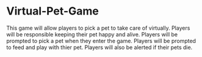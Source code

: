 # Virtual-Pet-Game
This game will allow players to pick a pet to take care of virtually. Players will be responsible keeping their pet happy and alive. Players will be prompted to pick a pet when they enter the game. Players will be prompted to feed and play with thier pet. Players will also be alerted if their pets die. 
